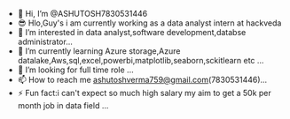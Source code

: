 - 👋 Hi, I’m @ASHUTOSH7830531446
- 😎 Hlo,Guy's i am currently working as a data analyst intern at hackveda
- 👀 I’m interested in data analyst,software development,databse administrator...
- 🌱 I’m currently learning Azure storage,Azure datalake,Aws,sql,excel,powerbi,matplotlib,seaborn,sckitlearn etc ...
- 💞️ I’m looking for full time role ...
- 📫 How to reach me ashutoshverma759@gmail.com(7830531446)...
- ⚡ Fun fact:i can't expect so much high salary my aim to get a 50k per month job in data field  ...

<!---
ASHUTOSH7830531446/ASHUTOSH7830531446 is a ✨ special ✨ repository because its `README.md` (this file) appears on your GitHub profile.
You can click the Preview link to take a look at your changes.
--->

